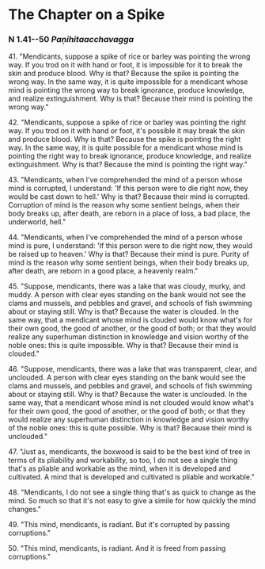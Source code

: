 # The Chapter on a Spike

### N 1.41--50 *Paṇihitaacchavagga*

41\. "Mendicants, suppose a spike of rice or barley was pointing the wrong
way. If you trod on it with hand or foot, it is impossible for it to
break the skin and produce blood. Why is that? Because the spike is
pointing the wrong way. In the same way, it is quite impossible for a
mendicant whose mind is pointing the wrong way to break ignorance,
produce knowledge, and realize extinguishment. Why is that? Because
their mind is pointing the wrong way."

<!--pg-->
42\. "Mendicants, suppose a spike of rice or barley was pointing the right
way. If you trod on it with hand or foot, it's possible it may break the
skin and produce blood. Why is that? Because the spike is pointing the
right way. In the same way, it is quite possible for a mendicant whose
mind is pointing the right way to break ignorance, produce knowledge,
and realize extinguishment. Why is that? Because the mind is pointing
the right way."

<!--pg-->
43\. "Mendicants, when I've comprehended the mind of a person whose mind is
corrupted, I understand: 'If this person were to die right now, they
would be cast down to hell.' Why is that? Because their mind is
corrupted. Corruption of mind is the reason why some sentient beings,
when their body breaks up, after death, are reborn in a place of loss, a
bad place, the underworld, hell."

<!--pg-->
44\. "Mendicants, when I've comprehended the mind of a person whose mind is
pure, I understand: 'If this person were to die right now, they would be
raised up to heaven.' Why is that? Because their mind is pure. Purity of
mind is the reason why some sentient beings, when their body breaks up,
after death, are reborn in a good place, a heavenly realm."

<!--pg-->
45\. "Suppose, mendicants, there was a lake that was cloudy, murky, and
muddy. A person with clear eyes standing on the bank would not see the
clams and mussels, and pebbles and gravel, and schools of fish swimming
about or staying still. Why is that? Because the water is clouded. In
the same way, that a mendicant whose mind is clouded would know what's
for their own good, the good of another, or the good of both; or that
they would realize any superhuman distinction in knowledge and vision
worthy of the noble ones: this is quite impossible. Why is that? Because
their mind is clouded."

<!--pg-->
46\. "Suppose, mendicants, there was a lake that was transparent, clear, and
unclouded. A person with clear eyes standing on the bank would see the
clams and mussels, and pebbles and gravel, and schools of fish swimming
about or staying still. Why is that? Because the water is unclouded. In
the same way, that a mendicant whose mind is not clouded would know
what's for their own good, the good of another, or the good of both; or
that they would realize any superhuman distinction in knowledge and
vision worthy of the noble ones: this is quite possible. Why is that?
Because their mind is unclouded."

<!--pg-->
47\. "Just as, mendicants, the boxwood is said to be the best kind of tree in
terms of its pliability and workability, so too, I do not see a single
thing that's as pliable and workable as the mind, when it is developed
and cultivated. A mind that is developed and cultivated is pliable and
workable."

<!--pg-->
48\. "Mendicants, I do not see a single thing that's as quick to change as
the mind. So much so that it's not easy to give a simile for how quickly
the mind changes."

<!--pg-->
49\. "This mind, mendicants, is radiant. But it's corrupted by passing
corruptions."

<!--pg-->
50\. "This mind, mendicants, is radiant. And it is freed from passing
corruptions."

<!--pg-->
